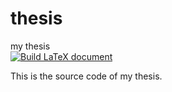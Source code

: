 # thesis
my thesis  
[![Build LaTeX document](https://github.com/Hugo-Leung/thesis/actions/workflows/complile.yml/badge.svg)](https://github.com/Hugo-Leung/thesis/actions/workflows/complile.yml)

This is the source code of my thesis. 
